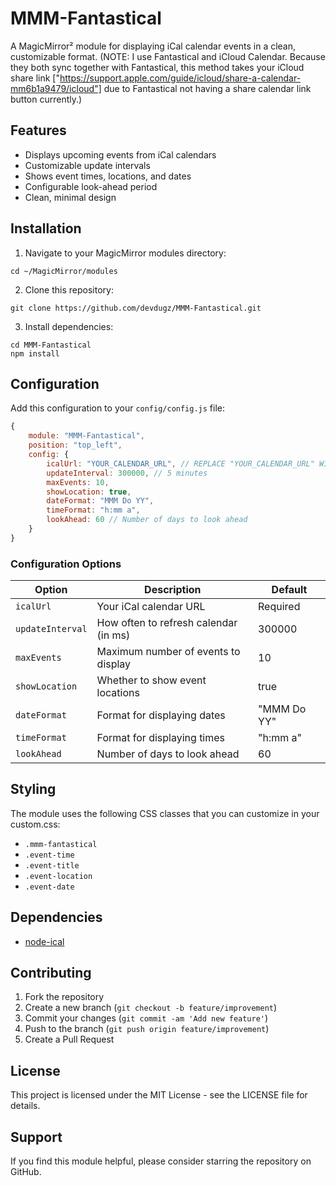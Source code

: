 # MMM-Fantastical

A MagicMirror² module for displaying iCal calendar events in a clean, customizable format. (NOTE: I use Fantastical and iCloud Calendar. Because they both sync together with Fantastical, this method takes your iCloud share link ["https://support.apple.com/guide/icloud/share-a-calendar-mm6b1a9479/icloud"] due to Fantastical not having a share calendar link button currently.)

## Features
- Displays upcoming events from iCal calendars
- Customizable update intervals
- Shows event times, locations, and dates
- Configurable look-ahead period
- Clean, minimal design

## Installation

1. Navigate to your MagicMirror modules directory:
```
cd ~/MagicMirror/modules
```

2. Clone this repository:
```
git clone https://github.com/devdugz/MMM-Fantastical.git
```

3. Install dependencies:
```
cd MMM-Fantastical
npm install
```

## Configuration

Add this configuration to your `config/config.js` file:

```javascript
{
    module: "MMM-Fantastical",
    position: "top_left",
    config: {
        icalUrl: "YOUR_CALENDAR_URL", // REPLACE "YOUR_CALENDAR_URL" WITH YOUR ICAL LINK
        updateInterval: 300000, // 5 minutes
        maxEvents: 10,
        showLocation: true,
        dateFormat: "MMM Do YY",
        timeFormat: "h:mm a",
        lookAhead: 60 // Number of days to look ahead
    }
}
```

### Configuration Options

| Option | Description | Default |
|--------|-------------|---------|
| `icalUrl` | Your iCal calendar URL | Required |
| `updateInterval` | How often to refresh calendar (in ms) | 300000 |
| `maxEvents` | Maximum number of events to display | 10 |
| `showLocation` | Whether to show event locations | true |
| `dateFormat` | Format for displaying dates | "MMM Do YY" |
| `timeFormat` | Format for displaying times | "h:mm a" |
| `lookAhead` | Number of days to look ahead | 60 |

## Styling

The module uses the following CSS classes that you can customize in your custom.css:
- `.mmm-fantastical`
- `.event-time`
- `.event-title`
- `.event-location`
- `.event-date`

## Dependencies
- [node-ical](https://github.com/jens-maus/node-ical)

## Contributing
1. Fork the repository
2. Create a new branch (`git checkout -b feature/improvement`)
3. Commit your changes (`git commit -am 'Add new feature'`)
4. Push to the branch (`git push origin feature/improvement`)
5. Create a Pull Request

## License
This project is licensed under the MIT License - see the LICENSE file for details.

## Support
If you find this module helpful, please consider starring the repository on GitHub.
